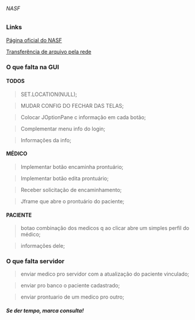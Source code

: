 ###### NASF 
### Links

[Página oficial do NASF](http://dab.saude.gov.br/portaldab/ape_nasf.php)

[Transferência de arquivo pela rede](https://www.devmedia.com.br/java-socket-transferencia-de-arquivos-pela-rede/32107)


### O que falta na GUI

#### TODOS

>SET.LOCATION(NULL);

>MUDAR CONFIG DO FECHAR DAS TELAS;

>Colocar JOptionPane c informação em cada botão;

>Complementar menu info do login;

>Informações da info;


#### MÉDICO

>Implementar botão encaminha prontuário;

>Implementar botão edita prontuário;

>Receber solicitação de encaminhamento;

>Jframe que abre o prontuário do paciente;


#### PACIENTE

>botao combinação dos medicos q ao clicar abre um simples perfil do médico;

>informações dele;



### O que falta servidor 

>enviar medico pro servidor com a atualização do paciente vinculado;

>enviar pro banco o paciente cadastrado;

>enviar prontuario de um medico pro outro;


##### Se der tempo, marca consulta!
